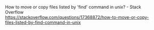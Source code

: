 How to move or copy files listed by 'find' command in unix? - Stack Overflow  
 https://stackoverflow.com/questions/17368872/how-to-move-or-copy-files-listed-by-find-command-in-unix  

